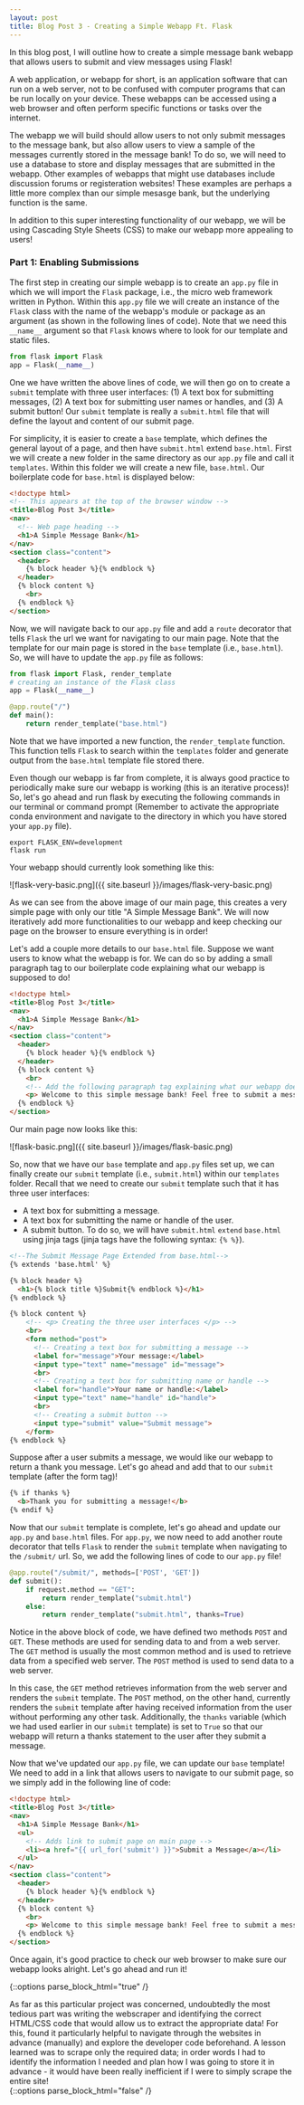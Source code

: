 ```yaml
---
layout: post
title: Blog Post 3 - Creating a Simple Webapp Ft. Flask
---
```

In this blog post, I will outline how to create a simple message bank webapp that allows users to submit and view messages using Flask!

A web application, or webapp for short, is an application software that can run on a web server, not to be confused with computer programs that can be run locally on your device. These webapps can be accessed using a web browser and often perform specific functions or tasks over the internet. 

The webapp we will build should allow users to not only submit messages to the message bank, but also allow users to view a sample of the messages currently stored in the message bank! To do so, we will need to use a database to store and display messages that are submitted in the webapp. Other examples of webapps that might use databases include discussion forums or registeration websites! These examples are perhaps a little more complex than our simple mesasge bank, but the underlying function is the same.  

In addition to this super interesting functionality of our webapp, we will be using Cascading Style Sheets (CSS) to make our webapp more appealing to users! 

### Part 1: Enabling Submissions
The first step in creating our simple webapp is to create an `app.py` file in which we will import the `Flask` package, i.e., the micro web framework written in Python. Within this `app.py` file we will create an instance of the `Flask` class with the name of the webapp's module or package as an argument (as shown in the following lines of code). Note that we need this `__name__` argument so that `Flask` knows where to look for our template and static files. 

```python
from flask import Flask
app = Flask(__name__)
```
One we have written the above lines of code, we will then go on to create a `submit` template with three user interfaces: (1) A text box for submitting messages, (2) A text box for submitting user names or handles, and (3) A submit button! Our `submit` template is really a `submit.html` file that will define the layout and content of our submit page.

For simplicity, it is easier to create a `base` template, which defines the general layout of a page, and then have `submit.html` extend `base.html`. First we will create a new folder in the same directory as our `app.py` file and call it `templates`. Within this folder we will create a new file, `base.html`. Our boilerplate code for `base.html` is displayed below:

```html
<!doctype html>
<!-- This appears at the top of the browser window -->
<title>Blog Post 3</title>
<nav>
  <!-- Web page heading -->
  <h1>A Simple Message Bank</h1>
</nav>
<section class="content">
  <header>
    {% block header %}{% endblock %}
  </header>
  {% block content %}
    <br>
  {% endblock %}
</section>
```

Now, we will navigate back to our `app.py` file and add a `route` decorator that tells `Flask` the url we want for navigating to our main page. Note that the template for our main page is stored in the `base` template (i.e., `base.html`). So, we will have to update the `app.py` file as follows: 

```python
from flask import Flask, render_template
# creating an instance of the Flask class
app = Flask(__name__)

@app.route("/")
def main():
    return render_template("base.html")
```
Note that we have imported a new function, the `render_template` function. This function tells `Flask` to search within the `templates` folder and generate output from the `base.html` template file stored there. 

Even though our webapp is far from complete, it is always good practice to periodically make sure our webapp is working (this is an iterative process)! So, let's go ahead and run flask by executing the following commands in our terminal or command prompt (Remember to activate the appropriate conda environment and navigate to the directory in which you have stored your `app.py` file). 

```shell
export FLASK_ENV=development
flask run
```
Your webapp should currently look something like this:

![flask-very-basic.png]({{ site.baseurl }}/images/flask-very-basic.png)

As we can see from the above image of our main page, this creates a very simple page with only our title "A Simple Message Bank". We will now iteratively add more functionalities to our webapp and keep checking our page on the browser to ensure everything is in order!

Let's add a couple more details to our `base.html` file. Suppose we want users to know what the webapp is for. We can do so by adding a small paragraph tag to our boilerplate code explaining what our webapp is supposed to do!

```html
<!doctype html>
<title>Blog Post 3</title>
<nav>
  <h1>A Simple Message Bank</h1>
</nav>
<section class="content">
  <header>
    {% block header %}{% endblock %}
  </header>
  {% block content %}
    <br>
    <!-- Add the following paragraph tag explaining what our webapp does  -->
    <p> Welcome to this simple message bank! Feel free to submit a message and view messages within the bank!</p>
  {% endblock %}
</section>
```
Our main page now looks like this: 

![flask-basic.png]({{ site.baseurl }}/images/flask-basic.png)

So, now that we have our `base` template and `app.py` files set up, we can finally create our `submit` template (i.e., `submit.html`) within our `templates` folder. Recall that we need to create our `submit` template such that it has three user interfaces:
- A text box for submitting a message.
- A text box for submitting the name or handle of the user. 
- A submit button. 
To do so, we will have `submit.html` `extend` `base.html` using jinja tags (jinja tags have the following syntax: `{% %}`). 

```html
<!--The Submit Message Page Extended from base.html-->
{% extends 'base.html' %}

{% block header %}
  <h1>{% block title %}Submit{% endblock %}</h1>
{% endblock %}

{% block content %}
    <!-- <p> Creating the three user interfaces </p> -->
    <br>
    <form method="post">
      <!-- Creating a text box for submitting a message -->
      <label for="message">Your message:</label>
      <input type="text" name="message" id="message">
      <br>
      <!-- Creating a text box for submitting name or handle -->
      <label for="handle">Your name or handle:</label>
      <input type="text" name="handle" id="handle">
      <br>
      <!-- Creating a submit button -->
      <input type="submit" value="Submit message">
    </form>
{% endblock %}
```

Suppose after a user submits a message, we would like our webapp to return a thank you message. Let's go ahead and add that to our `submit` template (after the form tag)!

```html
{% if thanks %}
  <b>Thank you for submitting a message!</b>
{% endif %}
```
Now that our `submit` template is complete, let's go ahead and update our `app.py` and `base.html` files. For `app.py`, we now need to add another route decorator that tells `Flask` to render the `submit` template when navigating to the `/submit/` url. So, we add the following lines of code to our `app.py` file!

```python
@app.route("/submit/", methods=['POST', 'GET'])
def submit():
    if request.method == "GET":
        return render_template("submit.html")
    else:
        return render_template("submit.html", thanks=True)
```

Notice in the above block of code, we have defined two methods `POST` and `GET`. These methods are used for sending data to and from a web server. The `GET` method is usually the most common method and is used to retrieve data from a specified web server. The `POST` method is used to send data to a web server. 

In this case, the `GET` method retrieves information from the web server and renders the `submit` template. The `POST` method, on the other hand, currently renders the `submit` template after having received information from the user without performing any other task. Additionally, the `thanks` variable (which we had used earlier in our `submit` template) is set to `True` so that our webapp will return a thanks statement to the user after they submit a message. 

Now that we've updated our `app.py` file, we can update our `base` template! We need to add in a link that allows users to navigate to our submit page, so we simply add in the following line of code:

```html
<!doctype html>
<title>Blog Post 3</title>
<nav>
  <h1>A Simple Message Bank</h1>
  <ul>
    <!-- Adds link to submit page on main page -->
    <li><a href="{{ url_for('submit') }}">Submit a Message</a></li>
  </ul>
</nav>
<section class="content">
  <header>
    {% block header %}{% endblock %}
  </header>
  {% block content %}
    <br>
    <p> Welcome to this simple message bank! Feel free to submit a message and view messages within the bank!</p>
  {% endblock %}
</section>
```
Once again, it's good practice to check our web browser to make sure our webapp looks alright. Let's go ahead and run it!





{::options parse_block_html="true" /}
<div class="gave-help">
As far as this particular project was concerned, undoubtedly the most tedious part was writing the webscraper and identifying the correct HTML/CSS code that would allow us to extract the appropriate data! For this, found it particularly helpful to navigate through the websites in advance (manually) and explore the developer code beforehand. A lesson learned was to scrape only the required data; in order words I had to identify the information I needed and plan how I was going to store it in advance - it would have been really inefficient if I were to simply scrape the entire site! 
</div>
{::options parse_block_html="false" /}



